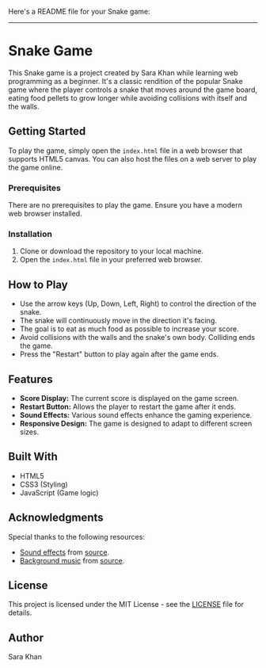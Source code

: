Here's a README file for your Snake game:

---

# Snake Game

This Snake game is a project created by Sara Khan while learning web programming as a beginner. It's a classic rendition of the popular Snake game where the player controls a snake that moves around the game board, eating food pellets to grow longer while avoiding collisions with itself and the walls.

## Getting Started

To play the game, simply open the `index.html` file in a web browser that supports HTML5 canvas. You can also host the files on a web server to play the game online.

### Prerequisites

There are no prerequisites to play the game. Ensure you have a modern web browser installed.

### Installation

1. Clone or download the repository to your local machine.
2. Open the `index.html` file in your preferred web browser.

## How to Play

- Use the arrow keys (Up, Down, Left, Right) to control the direction of the snake.
- The snake will continuously move in the direction it's facing.
- The goal is to eat as much food as possible to increase your score.
- Avoid collisions with the walls and the snake's own body. Colliding ends the game.
- Press the "Restart" button to play again after the game ends.

## Features

- **Score Display:** The current score is displayed on the game screen.
- **Restart Button:** Allows the player to restart the game after it ends.
- **Sound Effects:** Various sound effects enhance the gaming experience.
- **Responsive Design:** The game is designed to adapt to different screen sizes.

## Built With

- HTML5
- CSS3 (Styling)
- JavaScript (Game logic)

## Acknowledgments

Special thanks to the following resources:

- [Sound effects](sounds/) from [source](sources-of-sounds.com).
- [Background music](sounds/beings-of-electric-breath-76643.mp4) from [source](source-of-music.com).

## License

This project is licensed under the MIT License - see the [LICENSE](LICENSE) file for details.

## Author

Sara Khan

